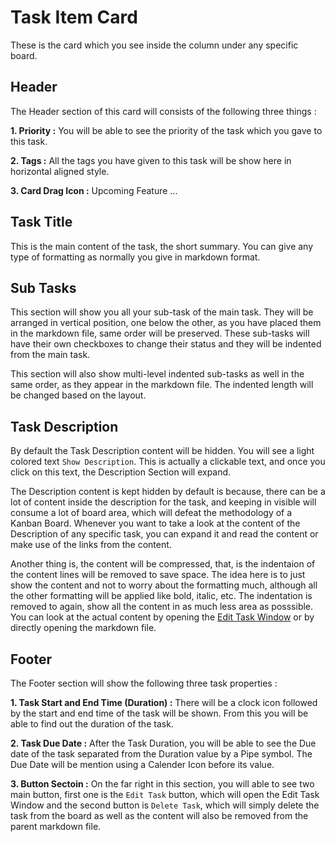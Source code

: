 # Task Item Card

These is the card which you see inside the column under any specific board.

## Header

The Header section of this card will consists of the following three things :

**1. Priority :** You will be able to see the priority of the task which you gave to this task.

**2. Tags :** All the tags you have given to this task will be show here in horizontal aligned style.

**3. Card Drag Icon :** Upcoming Feature ...

## Task Title

This is the main content of the task, the short summary. You can give any type of formatting as normally you give in markdown format.

## Sub Tasks

This section will show you all your sub-task of the main task. They will be arranged in vertical position, one below the other, as you have placed them in the markdown file, same order will be preserved. These sub-tasks will have their own checkboxes to change their status and they will be indented from the main task.

This section will also show multi-level indented sub-tasks as well in the same order, as they appear in the markdown file. The indented length will be changed based on the layout.

## Task Description

By default the Task Description content will be hidden. You will see a light colored text `Show Description`. This is actually a clickable text, and once you click on this text, the Description Section will expand.

The Description content is kept hidden by default is because, there can be a lot of content inside the description for the task, and keeping in visible will consume a lot of board area, which will defeat the methodology of a Kanban Board. Whenever you want to take a look at the content of the Description of any specific task, you can expand it and read the content or make use of the links from the content.

Another thing is, the content will be compressed, that, is the indentaion of the content lines will be removed to save space. The idea here is to just show the content and not to worry about the formatting much, although all the other formatting will be applied like bold, italic, etc. The indentation is removed to again, show all the content in as much less area as posssible. You can look at the actual content by opening the [Edit Task Window](./EditTaskWindow.md) or by directly opening the markdown file.

## Footer

The Footer section will show the following three task properties :

**1. Task Start and End Time (Duration) :** There will be a clock icon followed by the start and end time of the task will be shown. From this you will be able to find out the duration of the task.

**2. Task Due Date :** After the Task Duration, you will be able to see the Due date of the task separated from the Duration value by a Pipe symbol. The Due Date will be mention using a Calender Icon before its value.

**3. Button Sectoin :** On the far right in this section, you will able to see two main button, first one is the `Edit Task` button, which will open the Edit Task Window and the second button is `Delete Task`, which will simply delete the task from the board as well as the content will also be removed from the parent markdown file.
